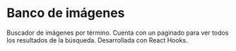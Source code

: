 # Banco de imágenes

Buscador de imágenes por término. Cuenta con un paginado para ver todos los resultados de la búsqueda.
Desarrollada con React Hooks.
